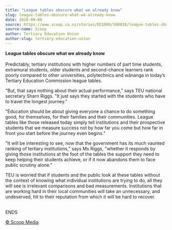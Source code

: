 ```yaml
---
title: "League tables obscure what we already know"
slug: league-tables-obscure-what-we-already-know
date: 2010-09-08
source: https://www.scoop.co.nz/stories/ED1009/S00038/league-tables-obscure-what-we-already-know.htm
source-name: Scoop
author: Tertiary Education Union
author-slug: tertiary-education-union
---
```


<p><b>League tables obscure what we already
know</b><br><b></b><br>Predictably, tertiary institutions
with higher numbers of part time students, extramural
students, older students and second-chance learners rank
poorly compared to other universities, polytechnics and
wānanga in today’s Tertiary Education Commission league
tables.</p>

<p>"But, that says nothing about their actual
performance," says TEU national secretary Sharn Riggs. "It
just says they started with the students who have to travel
the longest journey."</p>

<p>"Education should be about giving
everyone a chance to do something good, for themselves, for
their families and their communities.  League tables like
those released today simply tell institutions and their
prospective students that we measure success not by how far
you come but how far in front you start before the journey
even begins."</p>

<p>"It will be interesting to see, now that the
government has its much vaunted ranking of tertiary
institutions," says Ms Riggs, "whether it responds by giving
those institutions at the foot of the tables the support
they need to keep helping their students achieve, or if it
now abandons them to face public scrutiny alone."</p>

<p>TEU is
worried that if students and the public look at these tables
without the context of knowing what individual institutions
are trying to do, all they will see is irrelevant
comparisons and bad measurements.  Institutions that are
working hard in their local communities will take an
unnecessary, and undeserved, hit to their reputation from
which it will be hard to
recover.</p>

<p><br>ENDS
</p>

<p>
<a href="http://www.scoop.co.nz/about/terms.html" target="_blank"><span>© Scoop Media</span></a>
         </p>